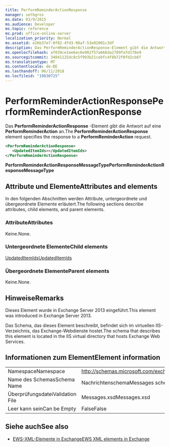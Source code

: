 ```yaml
---
title: PerformReminderActionResponse
manager: sethgros
ms.date: 03/9/2015
ms.audience: Developer
ms.topic: reference
ms.prod: office-online-server
localization_priority: Normal
ms.assetid: e26b37e7-0f82-4fd3-98af-53e02001c3df
description: Das PerformReminderActionResponse-Element gibt die Antwort auf eine PerformReminderAction an.
ms.openlocfilehash: af039ce1ee6ec6e982f57a666da2789fafd1f8e9
ms.sourcegitcommit: 34041125dc8c5f993b21cebfc4f8b72f0fd2cb6f
ms.translationtype: MT
ms.contentlocale: de-DE
ms.lasthandoff: 06/11/2018
ms.locfileid: "19830725"
---
```

# <a name="performreminderactionresponse"></a><span data-ttu-id="044f4-103">PerformReminderActionResponse</span><span class="sxs-lookup"><span data-stu-id="044f4-103">PerformReminderActionResponse</span></span>

<span data-ttu-id="044f4-104">Das **PerformReminderActionResponse** -Element gibt die Antwort auf eine **PerformReminderAction** an.</span><span class="sxs-lookup"><span data-stu-id="044f4-104">The **PerformReminderActionResponse** element specifies the response to a **PerformReminderAction** request.</span></span> 
  
```XML
<PerformReminderActionResponse>
   <UpdatedItemIds></UpdatedItemIds>
</PerformReminderActionResponse>
```

 <span data-ttu-id="044f4-105">**PerformReminderActionResponseMessageType**</span><span class="sxs-lookup"><span data-stu-id="044f4-105">**PerformReminderActionResponseMessageType**</span></span>
## <a name="attributes-and-elements"></a><span data-ttu-id="044f4-106">Attribute und Elemente</span><span class="sxs-lookup"><span data-stu-id="044f4-106">Attributes and elements</span></span>

<span data-ttu-id="044f4-107">In den folgenden Abschnitten werden Attribute, untergeordnete und übergeordnete Elemente erläutert.</span><span class="sxs-lookup"><span data-stu-id="044f4-107">The following sections describe attributes, child elements, and parent elements.</span></span>
  
### <a name="attributes"></a><span data-ttu-id="044f4-108">Attribute</span><span class="sxs-lookup"><span data-stu-id="044f4-108">Attributes</span></span>

<span data-ttu-id="044f4-109">Keine.</span><span class="sxs-lookup"><span data-stu-id="044f4-109">None.</span></span>
  
### <a name="child-elements"></a><span data-ttu-id="044f4-110">Untergeordnete Elemente</span><span class="sxs-lookup"><span data-stu-id="044f4-110">Child elements</span></span>

[<span data-ttu-id="044f4-111">UpdatedItemIds</span><span class="sxs-lookup"><span data-stu-id="044f4-111">UpdatedItemIds</span></span>](updateditemids.md)
  
### <a name="parent-elements"></a><span data-ttu-id="044f4-112">Übergeordnete Elemente</span><span class="sxs-lookup"><span data-stu-id="044f4-112">Parent elements</span></span>

<span data-ttu-id="044f4-113">Keine.</span><span class="sxs-lookup"><span data-stu-id="044f4-113">None.</span></span>
  
## <a name="remarks"></a><span data-ttu-id="044f4-114">Hinweise</span><span class="sxs-lookup"><span data-stu-id="044f4-114">Remarks</span></span>

<span data-ttu-id="044f4-115">Dieses Element wurde in Exchange Server 2013 eingeführt.</span><span class="sxs-lookup"><span data-stu-id="044f4-115">This element was introduced in Exchange Server 2013.</span></span>
  
<span data-ttu-id="044f4-116">Das Schema, das dieses Element beschreibt, befindet sich im virtuellen IIS-Verzeichnis, das Exchange-Webdienste hostet.</span><span class="sxs-lookup"><span data-stu-id="044f4-116">The schema that describes this element is located in the IIS virtual directory that hosts Exchange Web Services.</span></span>
  
## <a name="element-information"></a><span data-ttu-id="044f4-117">Informationen zum Element</span><span class="sxs-lookup"><span data-stu-id="044f4-117">Element information</span></span>

|||
|:-----|:-----|
|<span data-ttu-id="044f4-118">Namespace</span><span class="sxs-lookup"><span data-stu-id="044f4-118">Namespace</span></span>  <br/> |http://schemas.microsoft.com/exchange/services/2006/messages  <br/> |
|<span data-ttu-id="044f4-119">Name des Schemas</span><span class="sxs-lookup"><span data-stu-id="044f4-119">Schema Name</span></span>  <br/> |<span data-ttu-id="044f4-120">Nachrichtenschema</span><span class="sxs-lookup"><span data-stu-id="044f4-120">Messages schema</span></span>  <br/> |
|<span data-ttu-id="044f4-121">Überprüfungsdatei</span><span class="sxs-lookup"><span data-stu-id="044f4-121">Validation File</span></span>  <br/> |<span data-ttu-id="044f4-122">Messages.xsd</span><span class="sxs-lookup"><span data-stu-id="044f4-122">Messages.xsd</span></span>  <br/> |
|<span data-ttu-id="044f4-123">Leer kann sein</span><span class="sxs-lookup"><span data-stu-id="044f4-123">Can be Empty</span></span>  <br/> |<span data-ttu-id="044f4-124">False</span><span class="sxs-lookup"><span data-stu-id="044f4-124">False</span></span>  <br/> |
   
## <a name="see-also"></a><span data-ttu-id="044f4-125">Siehe auch</span><span class="sxs-lookup"><span data-stu-id="044f4-125">See also</span></span>



- [<span data-ttu-id="044f4-126">EWS-XML-Elemente in Exchange</span><span class="sxs-lookup"><span data-stu-id="044f4-126">EWS XML elements in Exchange</span></span>](ews-xml-elements-in-exchange.md)

